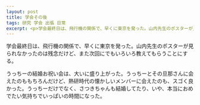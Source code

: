 ```yaml
---
layout: post
title: 学会その後
tags: 研究 学会 出張 日常
excerpt: <p>学会最終日は、飛行機の関係で、早くに東京を発った。山内先生のポスターが見られなかったのは残念だけど、また次回にでもいろいろ教えてもらうことにする。</p>
---
```


学会最終日は、飛行機の関係で、早くに東京を発った。山内先生のポスターが見られなかったのは残念だけど、また次回にでもいろいろ教えてもらうことにする。

うっちーの結婚お祝い会は、大いに盛り上がった。うっちーとその旦那さんに会えたのももちろんだけど、熱研時代の懐かしいメンバーに会えたのも、スゴく良かった。うっちーだけでなく、さつきちゃんも結婚してたり、いや、本当におめでたい気持ちでいっぱいの時間になった。
